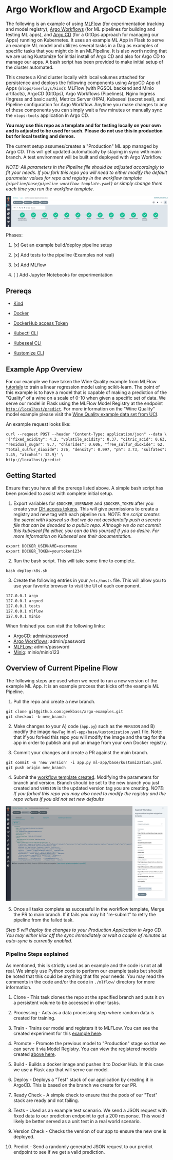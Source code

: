 # Argo Workflow and ArgoCD Example
The following is an example of using [MLFlow](https://mlflow.org/) (for experimentation tracking and model registry), [Argo Workflows](https://argoproj.github.io/argo-workflows/) (for ML pipelines for building and testing ML apps), and [Argo CD](https://argoproj.github.io/argo-cd/)
(for a GitOps approach for managing our Apps) running on Kubernetes. It uses an example ML App in Flask to serve an example ML model and utilizes several tasks in a Dag as examples of specific tasks that you might do in an MLPipeline. It is also worth noting that we are using Kustomize for initial install of Argo CD and also for Argo CD to manage our apps. A bash script has been provided to make initial setup of the cluster automated.

This creates a Kind cluster locally with local volumes attached for persistence and deploys the following components using ArgoCD App of Apps (`mlops/overlays/kind`): MLFlow (with PGSQL backend and Minio artifacts), ArgoCD (GitOps), Argo Workflows (Pipelines), Nginx Ingress (Ingress and basic auth), Metrics Server (HPA), Kubeseal (secret seal), and Pipeline configuration for Argo Workflow. Anytime you make changes to any of these components you can simply wait a few minutes or manually sync the `mlops-tools` application in Argo CD.

**You may use this repo as a template and for testing locally on your own and is adjusted to be used for such. Please do not use this in production but for local testing and demos.**

The current setup assumes/creates a "Production" ML app managed by Argo CD. This will get updated automatically by staying in sync with main branch. A test environment will be built and deployed with Argo Workflow.

*NOTE: All parameters in the Pipeline file should be adjusted accordingly to fit your needs. If you fork this repo you will need to either modify the default parameter values for repo and registry in the workflow template (`pipeline/base/pipeline-workflow-template.yaml`) or simply change them each time you run the workflow template.*

![ML Pipeline](./images/pipeline.jpg)

Phases:
1) [x] Get an example build/deploy pipeline setup

2) [x] Add tests to the pipeline (Examples not real)

3) [x] Add MLflow 

4) [ ] Add Jupyter Notebooks for experimentation


## Prereqs
 - [Kind](https://kind.sigs.k8s.io/)

 - [Docker](https://www.docker.com/)

 - [DockerHub access Token](https://docs.docker.com/docker-hub/access-tokens/)

 - [Kubectl CLI](https://kubernetes.io/docs/tasks/tools/#kubectl)

 - [Kubeseal CLI](https://github.com/bitnami-labs/sealed-secrets)

 - [Kustomize CLI](https://kustomize.io)

## Example App Overview
For our example we have taken the Wine Quality example from MLFlow [tutorials](https://www.mlflow.org/docs/latest/tutorials-and-examples/tutorial.html) to train a linear regression model using scikit-learn. The point of this example is to have a model that is capable of making a prediction of the "Quality" of a wine on a scale of 0-10 when given a specific set of data. We serve our model in Flask using the MLFlow Model Registry at the endpoint [`http://localhost/predict`](http://localhost/predict). For more information on the "Wine Quality" model example please visit the [Wine Quality example data set from UCI](http://archive.ics.uci.edu/ml/datasets/Wine+Quality).

An example request looks like:
``` 
curl --request POST --header "Content-Type: application/json" --data \
'{"fixed_acidity": 4.2, "volatile_acidity": 0.37, "citric_acid": 0.63, "residual_sugar": 9.7, "chlorides": 0.606, "free_sulfur_dioxide": 62, "total_sulfur_dioxide": 276, "density": 0.997, "ph": 3.73, "sulfates": 1.45, "alcohol": 12.9}' \
http://localhost/predict 

```

## Getting Started
Ensure that you have all the prereqs listed above. A simple bash script has been provided to assist with complete initial setup.

1) Export variables for `$DOCKER_USERNAME` and `$DOCKER_TOKEN` after you create your [DH access tokens](https://docs.docker.com/docker-hub/access-tokens/). This will give permissions to create a registry and new tag with each pipeline run. *NOTE: the script creates the secret with kubseal so that we do not accidentally push a secrets file that can be decoded to a public repo. Although we do not commit this kubeseal file either, you can do this yourself if you so desire. For more information on Kubeseal see their documentation.*
```
export DOCKER_USERNAME=username
export DOCKER_TOKEN=yourtoken1234
```

2) Run the bash script. This will take some time to complete.
```
bash deploy-k8s.sh
```

3) Create the following entries in your `/etc/hosts` file. This will allow you to use your favorite browser to visit the UI of each component. 
```
127.0.0.1 argo
127.0.0.1 argocd
127.0.0.1 tests
127.0.0.1 mlflow
127.0.0.1 minio
```

When finished you can visit the following links:

- [ArgoCD](http://argocd/applications): admin/password
- [Argo Workflows](https://argo/argo/workflows/): admin/password
- [MLFLow](http://mlflow/#/): admin/password
- [Minio](http://minio): minio/minio123

## Overview of Current Pipeline Flow
The following steps are used when we need to run a new version of the example ML App. It is an example process that kicks off the example ML Pipeline.

1) Pull the repo and create a new branch.
``` 
git clone git@github.com:geekbass/argo-examples.git 
git checkout -b new_branch
```

2) Make changes to your A) code (`app.py`) such as the `VERSION` and B) modify the image `NewTag` in `ml-app/base/kustomization.yaml` file. Note: that if you forked this repo you will modify the image and the tag for the app in order to publish and pull an image from your own Docker registry.

3) Commit your changes and create a PR against the main branch.
```
git commit -m 'new version' -i app.py ml-app/base/kustomization.yaml
git push origin new_branch
```

4) Submit the [workflow template created](https://argo/argo/workflow-templates/). Modifying the parameters for branch and version. Branch should be set to the new branch you just created and `VERSION` is the updated version tag you are creating. *NOTE: If you forked this repo you may also need to modify the registry and the repo values if you did not set new defaults*

![Argo Workflow Template](./images/argo-wf-template.jpg)

5) Once all tasks complete as successful in the workflow template, Merge the PR to main branch. If it fails you may hit "re-submit" to retry the pipeline from the failed task.


*Step 5 will deploy the changes to your Production Application in Argo CD. You may either kick off the sync immediately or wait a couple of minutes as auto-sync is currently enabled.*


### Pipeline Steps explained
As mentioned, this is strictly used as an example and the code is not at all real. We simply use Python code to perform our example tasks but should be noted that this could be anything that fits your needs. You may read the comments in the code and/or the code in `./mlflow/` directory for more information.

1) Clone - This task clones the repo at the specified branch and puts it on a persistent volume to be accessed in other tasks.

2) Processing - Acts as a data processing step where random data is created for training.

3) Train - Trains our model and registers it to MLFLow. You can see the created experiment for this [example here](http://mlflow/#/experiments/1).

4) Promote - Promote the previous model to "Production" stage so that we can serve it via Model Registry. You can view the registered models created [above here](http://mlflow/#/models/wine-model).

5) Build - Builds a docker image and pushes it to Docker Hub. In this case we use a Flask app that will serve our model.

6) Deploy - Deploys a "Test" stack of our application by creating it in ArgoCD. This is based on the branch we create for our PR.

7) Ready Check - A simple check to ensure that the pods of our "Test" stack are ready and not failing.

8) Tests - Used as an example test scenario. We send a JSON request with fixed data to our prediction endpoint to get a 200 response. This would likely be better served as a unit test in a real world scenario. 

9) Version Check - Checks the version of our app to ensure the new one is deployed.

10) Predict - Send a randomly generated JSON request to our predict endpoint to see if we get a valid prediction.